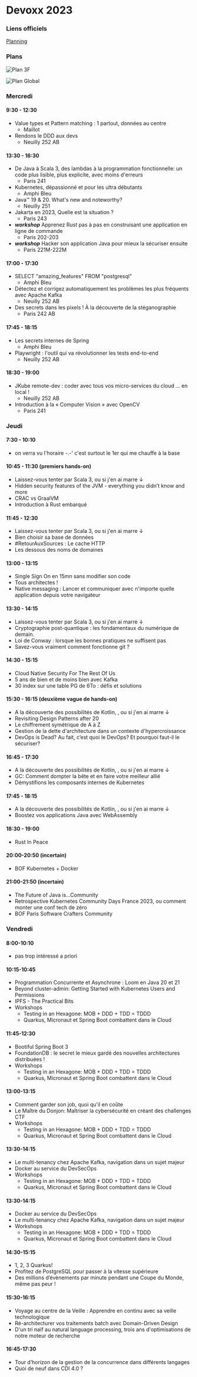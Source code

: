 # Devoxx 2023

### Liens officiels

[Planning](ttps://cfp.devoxx.fr/2023/byday/wed)

### Plans

![Plan 3F](/assets/Palais-des-Congres-de-Paris-Plan-3F.jpg)

![Plan Global](/assets/Palais-des-Congres-global-1-1536x865.png)

### Mercredi

#### 9:30 - 12:30
- Value types et Pattern matching : 1 partout, données au centre
  - Maillot
- Rendons le DDD aux devs
  - Neuilly 252 AB

#### 13:30 - 16:30
- De Java à Scala 3, des lambdas à la programmation fonctionnelle: un code plus lisible, plus explicite, avec moins d'erreurs
  - Paris 241
- Kubernetes, dépassionné et pour les ultra débutants
  - Amphi Bleu
- Java™ 19 & 20. What's new and noteworthy?
  - Neuilly 251
- Jakarta en 2023, Quelle est la situation ?
  - Paris 243
- **_workshop_** Apprenez Rust pas à pas en construisant une application en ligne de commande
  - Paris 202-203
- **_workshop_** Hacker son application Java pour mieux la sécuriser ensuite
  - Paris 221M-222M

#### 17:00 - 17:30
- SELECT "amazing_features" FROM "postgresql"
  - Amphi Bleu
- Détectez et corrigez automatiquement les problèmes les plus fréquents avec Apache Kafka
  - Neuilly 252 AB
- Des secrets dans les pixels ! À la découverte de la stéganographie
  - Paris 242 AB

#### 17:45 - 18:15
- Les secrets internes de Spring
  - Amphi Bleu
- Playwright : l'outil qui va révolutionner les tests end-to-end
  - Neuilly 252 AB

#### 18:30 - 19:00
- JKube remote-dev : coder avec tous vos micro-services du cloud ... en local !
  - Neuilly 252 AB
- Introduction à la « Computer Vision » avec OpenCV
  - Paris 241

### Jeudi

#### 7:30 - 10:10
- on verra vu l'horaire -.-' c'est surtout le 1er qui me chauffe à la base

#### 10:45 - 11:30 (premiers hands-on)
- Laissez-vous tenter par Scala 3, ou si j'en ai marre &darr;
- Hidden security features of the JVM - everything you didn’t know and more
- CRAC vs GraalVM
- Introduction à Rust embarqué

#### 11:45 - 12:30
- Laissez-vous tenter par Scala 3, ou si j'en ai marre &darr;
- Bien choisir sa base de données
- #RetourAuxSources : Le cache HTTP
- Les dessous des noms de domaines

#### 13:00 - 13:15
- Single Sign On en 15mn sans modifier son code
- Tous architectes !
- Native messaging : Lancer et communiquer avec n'importe quelle application depuis votre navigateur

#### 13:30 - 14:15
- Laissez-vous tenter par Scala 3, ou si j'en ai marre &darr;
- Cryptographie post-quantique : les fondamentaux du numérique de demain.
- Loi de Conway : lorsque les bonnes pratiques ne suffisent pas
- Savez-vous vraiment comment fonctionne git ?

#### 14:30 - 15:15
- Cloud Native Security For The Rest Of Us
- 5 ans de bien et de moins bien avec Kafka
- 30 index sur une table PG de 6To : défis et solutions

#### 15:30 - 16:15 (deuxième vague de hands-on)
- A la découverte des possibilités de Kotlin, , ou si j'en ai marre &darr;
- Revisiting Design Patterns after 20
- Le chiffrement symétrique de A à Z
- Gestion de la dette d'architecture dans un contexte d'hypercroissance
- DevOps is Dead? Au fait, c’est quoi le DevOps? Et pourquoi faut-il le sécuriser?

#### 16:45 - 17:30
- A la découverte des possibilités de Kotlin, , ou si j'en ai marre &darr;
- GC: Comment dompter la bête et en faire votre meilleur allié
- Démystifions les composants internes de Kubernetes

#### 17:45 - 18:15
- A la découverte des possibilités de Kotlin, , ou si j'en ai marre &darr;
- Boostez vos applications Java avec WebAssembly

#### 18:30 - 19:00
- Rust In Peace

#### 20:00-20:50 (incertain)
- BOF Kubernetes + Docker

#### 21:00-21:50 (incertain)
- The Future of Java is...Community
- Retrospective Kubernetes Community Days France 2023, ou comment monter une conf tech de zéro
- BOF Paris Software Crafters Community

### Vendredi

#### 8:00-10:10
- pas trop intéressé a priori

#### 10:15-10:45
- Programmation Concurrente et Asynchrone : Loom en Java 20 et 21
- Beyond cluster-admin: Getting Started with Kubernetes Users and Permissions
- IPFS - The Practical Bits
- Workshops
  - Testing in an Hexagone: MOB + DDD + TDD = TDDD
  - Quarkus, Micronaut et Spring Boot combattent dans le Cloud

#### 11:45-12:30
- Bootiful Spring Boot 3
- FoundationDB : le secret le mieux gardé des nouvelles architectures distribuées !
- Workshops
  - Testing in an Hexagone: MOB + DDD + TDD = TDDD
  - Quarkus, Micronaut et Spring Boot combattent dans le Cloud

#### 13:00-13:15
- Comment garder son job, quoi qu'il en coûte
- Le Maître du Donjon: Maîtriser la cybersécurité en créant des challenges CTF
- Workshops
    - Testing in an Hexagone: MOB + DDD + TDD = TDDD
    - Quarkus, Micronaut et Spring Boot combattent dans le Cloud

#### 13:30-14:15
- Le multi-tenancy chez Apache Kafka, navigation dans un sujet majeur
- Docker au service du DevSecOps
- Workshops
    - Testing in an Hexagone: MOB + DDD + TDD = TDDD
    - Quarkus, Micronaut et Spring Boot combattent dans le Cloud

#### 13:30-14:15
- Docker au service du DevSecOps
- Le multi-tenancy chez Apache Kafka, navigation dans un sujet majeur
- Workshops
    - Testing in an Hexagone: MOB + DDD + TDD = TDDD
    - Quarkus, Micronaut et Spring Boot combattent dans le Cloud

#### 14:30-15:15
- 1, 2, 3 Quarkus!
- Profitez de PostgreSQL pour passer à la vitesse supérieure
- Des millions d’évènements par minute pendant une Coupe du Monde, même pas peur !

#### 15:30-16:15
- Voyage au centre de la Veille : Apprendre en continu avec sa veille technologique
- Ré-architecturer vos traitements batch avec Domain-Driven Design
- D'un tri naïf au natural language processing, trois ans d'optimisations de notre moteur de recherche

#### 16:45-17:30
- Tour d’horizon de la gestion de la concurrence dans différents langages
- Quoi de neuf dans CDI 4.0 ?